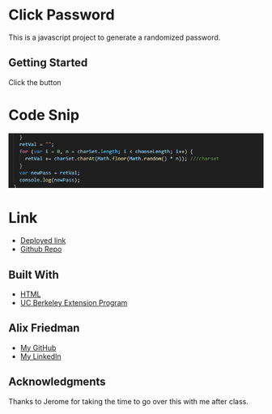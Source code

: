 # Click Password
This is a javascript project to generate a randomized password.

## Getting Started

Click the button

# Code Snip
![Code Snippet](snip.png)


# Link
* [Deployed link](https://alix1713.github.io/ClickPassword/)
* [Github Repo](https://github.com/Alix1713/ClickPassword)

## Built With

* [HTML](https://www.w3schools.com/html/html_intro.asp)
* [UC Berkeley Extension Program](https://extension.berkeley.edu/)

## Alix Friedman

* [My GitHub](https://www.github.com/Alix1713)
* [My LinkedIn](https://www.linkedin.com/in/alix1713)


## Acknowledgments

Thanks to Jerome for taking the time to go over this with me after class.
